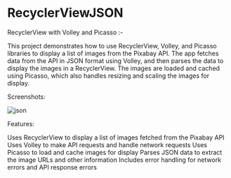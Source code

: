 # RecyclerViewJSON

RecyclerView with Volley and Picasso :-


This project demonstrates how to use RecyclerView, Volley, and Picasso libraries to display a list of images from the Pixabay API. The app fetches data from the API in JSON format using Volley, and then parses the data to display the images in a RecyclerView. The images are loaded and cached using Picasso, which also handles resizing and scaling the images for display.


Screenshots:

![json](https://user-images.githubusercontent.com/67218746/226555955-b9bcc26d-0ac5-431a-a17c-f8d00f5882ca.png)



Features:


Uses RecyclerView to display a list of images fetched from the Pixabay API
Uses Volley to make API requests and handle network requests
Uses Picasso to load and cache images for display
Parses JSON data to extract the image URLs and other information
Includes error handling for network errors and API response errors
